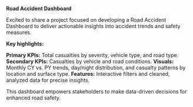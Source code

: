 **Road Accident Dashboard** 

Excited to share a project focused on developing a Road Accident Dashboard to deliver actionable insights into accident trends and safety measures.

**Key highlights:**

**Primary KPIs:** Total casualties by severity, vehicle type, and road type.
**Secondary KPIs:** Casualties by vehicle and road conditions.
**Visuals:** Monthly CY vs. PY trends, day/night distribution, and casualty patterns by location and surface type.
**Features:** Interactive filters and cleaned, analyzed data for precise insights.

This dashboard empowers stakeholders to make data-driven decisions for enhanced road safety.

